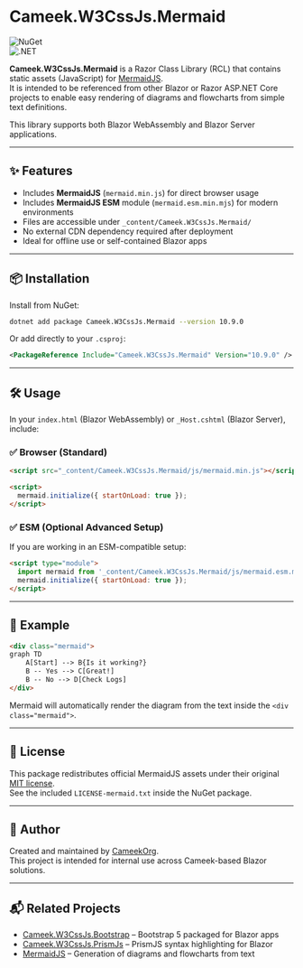 ﻿
# Cameek.W3CssJs.Mermaid

![NuGet](https://img.shields.io/nuget/v/Cameek.W3CssJs.Mermaid?label=NuGet&logo=nuget)  
![.NET](https://img.shields.io/badge/.NET-8.0-blue?logo=dotnet)

**Cameek.W3CssJs.Mermaid** is a Razor Class Library (RCL) that contains static assets (JavaScript) for [MermaidJS](https://mermaid-js.github.io/mermaid/).  
It is intended to be referenced from other Blazor or Razor ASP.NET Core projects to enable easy rendering of diagrams and flowcharts from simple text definitions.

This library supports both Blazor WebAssembly and Blazor Server applications.

---

## ✨ Features

- Includes **MermaidJS** (`mermaid.min.js`) for direct browser usage
- Includes **MermaidJS ESM** module (`mermaid.esm.min.mjs`) for modern environments
- Files are accessible under `_content/Cameek.W3CssJs.Mermaid/`
- No external CDN dependency required after deployment
- Ideal for offline use or self-contained Blazor apps

---

## 📦 Installation

Install from NuGet:

```bash
dotnet add package Cameek.W3CssJs.Mermaid --version 10.9.0
```

Or add directly to your `.csproj`:

```xml
<PackageReference Include="Cameek.W3CssJs.Mermaid" Version="10.9.0" />
```

---

## 🛠 Usage

In your `index.html` (Blazor WebAssembly) or `_Host.cshtml` (Blazor Server), include:

### ✅ Browser (Standard)

```html
<script src="_content/Cameek.W3CssJs.Mermaid/js/mermaid.min.js"></script>

<script>
  mermaid.initialize({ startOnLoad: true });
</script>
```

### ✅ ESM (Optional Advanced Setup)

If you are working in an ESM-compatible setup:

```html
<script type="module">
  import mermaid from '_content/Cameek.W3CssJs.Mermaid/js/mermaid.esm.min.mjs';
  mermaid.initialize({ startOnLoad: true });
</script>
```

---

## 🎯 Example

```html
<div class="mermaid">
graph TD
    A[Start] --> B{Is it working?}
    B -- Yes --> C[Great!]
    B -- No --> D[Check Logs]
</div>
```

Mermaid will automatically render the diagram from the text inside the `<div class="mermaid">`.

---

## 📄 License

This package redistributes official MermaidJS assets under their original [MIT license](https://github.com/mermaid-js/mermaid/blob/develop/LICENSE).  
See the included `LICENSE-mermaid.txt` inside the NuGet package.

---

## 👤 Author

Created and maintained by [CameekOrg](https://github.com/cameekorg).  
This project is intended for internal use across Cameek-based Blazor solutions.

---

## 📬 Related Projects

- [Cameek.W3CssJs.Bootstrap](https://www.nuget.org/packages/Cameek.W3CssJs.Bootstrap) – Bootstrap 5 packaged for Blazor apps
- [Cameek.W3CssJs.PrismJs](https://www.nuget.org/packages/Cameek.W3CssJs.PrismJs) – PrismJS syntax highlighting for Blazor
- [MermaidJS](https://mermaid-js.github.io/mermaid/) – Generation of diagrams and flowcharts from text
